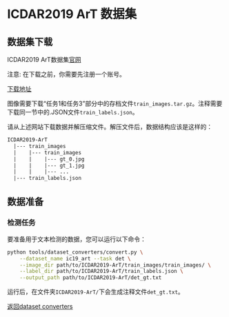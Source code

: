 # ICDAR2019 ArT 数据集

## 数据集下载

ICDAR2019 ArT数据集[官网](https://rrc.cvc.uab.es/?ch=14)

注意: 在下载之前，你需要先注册一个账号。

[下载地址](https://rrc.cvc.uab.es/?ch=14&com=downloads)

图像需要下载“任务1和任务3”部分中的存档文件`train_images.tar.gz`。注释需要下载同一节中的.JSON文件`train_labels.json`。

请从上述网站下载数据并解压缩文件。解压文件后，数据结构应该是这样的：
```txt
ICDAR2019-ArT
  |--- train_images
  |    |--- train_images
  |    |    |--- gt_0.jpg
  |    |    |--- gt_1.jpg
  |    |    |--- ...
  |--- train_labels.json
```

## 数据准备

### 检测任务

要准备用于文本检测的数据，您可以运行以下命令：

```bash
python tools/dataset_converters/convert.py \
    --dataset_name ic19_art --task det \
    --image_dir path/to/ICDAR2019-ArT/train_images/train_images/ \
    --label_dir path/to/ICDAR2019-ArT/train_labels.json \
    --output_path path/to/ICDAR2019-ArT/det_gt.txt
```

运行后，在文件夹`ICDAR2019-ArT/`下会生成注释文件`det_gt.txt`。

[返回dataset converters](converters.md)
